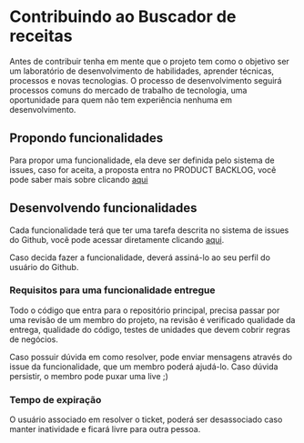 
# Contribuindo ao Buscador de receitas

Antes de contribuir tenha em mente que o projeto tem como o objetivo ser um laboratório de desenvolvimento de habilidades, aprender técnicas, processos e novas tecnologias.
O processo de desenvolvimento seguirá processos comuns do mercado de trabalho de tecnologia, uma oportunidade para quem não tem experiência nenhuma em desenvolvimento.

## Propondo funcionalidades

Para propor uma funcionalidade, ela deve ser definida pelo sistema de issues, caso for aceita, a proposta entra no PRODUCT BACKLOG, você pode saber mais sobre clicando [aqui](https://www.fm2s.com.br/backlog/)

## Desenvolvendo funcionalidades

Cada funcionalidade terá que ter uma tarefa descrita no sistema de issues do Github, você pode acessar diretamente clicando [aqui](https://github.com/jefperito/buscador_receita/issues).

Caso decida fazer a funcionalidade, deverá assiná-lo ao seu perfil do usuário do Github.

### Requisitos para uma funcionalidade entregue

Todo o código que entra para o repositório principal, precisa passar por uma revisão de um membro do projeto, na revisão é verificado qualidade da entrega, qualidade do código, testes de unidades que devem cobrir regras de negócios.

Caso possuir dúvida em como resolver, pode enviar mensagens através do issue da funcionalidade, que um membro poderá ajudá-lo. Caso dúvida persistir, o membro pode puxar uma live ;)

### Tempo de expiração

O usuário associado em resolver o ticket, poderá ser desassociado caso manter inatividade e ficará livre para outra pessoa.
